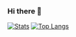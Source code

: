 ### Hi there 👋

<!--
**vgvgvvv/vgvgvvv** is a ✨ _special_ ✨ repository because its `README.md` (this file) appears on your GitHub profile.

Here are some ideas to get you started:

- 🔭 I’m currently working on ...
- 🌱 I’m currently learning ...
- 👯 I’m looking to collaborate on ...
- 🤔 I’m looking for help with ...
- 💬 Ask me about ...
- 📫 How to reach me: ...
- 😄 Pronouns: ...
- ⚡ Fun fact: ...
-->
[![Stats](https://github-readme-stats.vercel.app/api?username=vgvgvvv&show_icons=true&count_private=true&theme=radical)](https://github.com/vgvgvvv)
[![Top Langs](https://github-readme-stats.vercel.app/api/top-langs/?username=vgvgvvv&layout=compact&theme=radical)](https://github.com/vgvgvvv)
